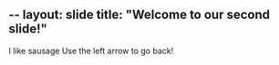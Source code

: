 --
layout: slide
title: "Welcome to our second slide!"
---
I like sausage
Use the left arrow to go back!
